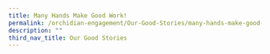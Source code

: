 ```yaml
---
title: Many Hands Make Good Work!
permalink: /orchidian-engagement/Our-Good-Stories/many-hands-make-good-work/
description: ""
third_nav_title: Our Good Stories
---
```

